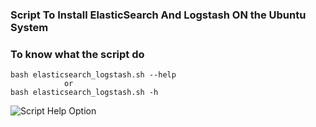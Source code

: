 ### Script To Install ElasticSearch And Logstash ON the Ubuntu System ###


### To know what the script do ##

```
bash elasticsearch_logstash.sh --help
            or
bash elasticsearch_logstash.sh -h
```

![Script Help Option](https://raw.githubusercontent.com/BullHacks3/Scripts/master/ElasticSearch_Logstash_Installation/Images/help_long.png)


